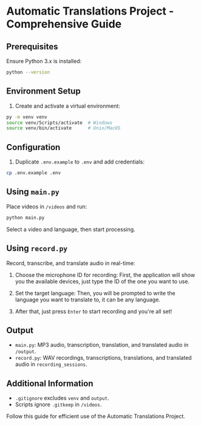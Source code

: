 # Automatic Translations Project - Comprehensive Guide

## Prerequisites
Ensure Python 3.x is installed:
```bash
python --version
```

## Environment Setup
1. Create and activate a virtual environment:
```bash
py -m venv venv
source venv/Scripts/activate  # Windows
source venv/bin/activate      # Unix/MacOS
```

## Configuration
1. Duplicate `.env.example` to `.env` and add credentials:
```bash
cp .env.example .env
```

## Using `main.py`
Place videos in `/videos` and run:
```bash
python main.py
```
Select a video and language, then start processing.


## Using `record.py`
Record, transcribe, and translate audio in real-time:
1. Choose the microphone ID for recording:
   First, the application will show you the available devices, just type the ID of the one you want to use.

2. Set the target language:
   Then, you will be prompted to write the language you want to translate to, it can be any language.

3. After that, just press `Enter` to start recording and you're all set!

## Output
- `main.py`: MP3 audio, transcription, translation, and translated audio in `/output`.
- `record.py`: WAV recordings, transcriptions, translations, and translated audio in `recording_sessions`.

## Additional Information
- `.gitignore` excludes `venv` and `output`.
- Scripts ignore `.gitkeep` in `/videos`.

Follow this guide for efficient use of the Automatic Translations Project.